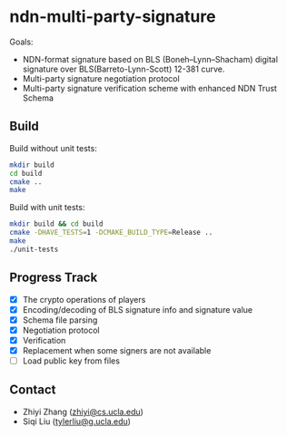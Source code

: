 # ndn-multi-party-signature

Goals:

* NDN-format signature based on BLS (Boneh–Lynn–Shacham) digital signature over BLS(Barreto-Lynn-Scott) 12-381 curve.
* Multi-party signature negotiation protocol
* Multi-party signature verification scheme with enhanced NDN Trust Schema

## Build

Build without unit tests:

```bash
mkdir build
cd build
cmake ..
make
```

Build with unit tests:

```bash
mkdir build && cd build
cmake -DHAVE_TESTS=1 -DCMAKE_BUILD_TYPE=Release .. 
make
./unit-tests
```

## Progress Track

* [x] The crypto operations of players
* [x] Encoding/decoding of BLS signature info and signature value
* [x] Schema file parsing
* [x] Negotiation protocol
* [x] Verification
* [x] Replacement when some signers are not available
* [ ] Load public key from files

## Contact

* Zhiyi Zhang (zhiyi@cs.ucla.edu)
* Siqi Liu (tylerliu@g.ucla.edu)
